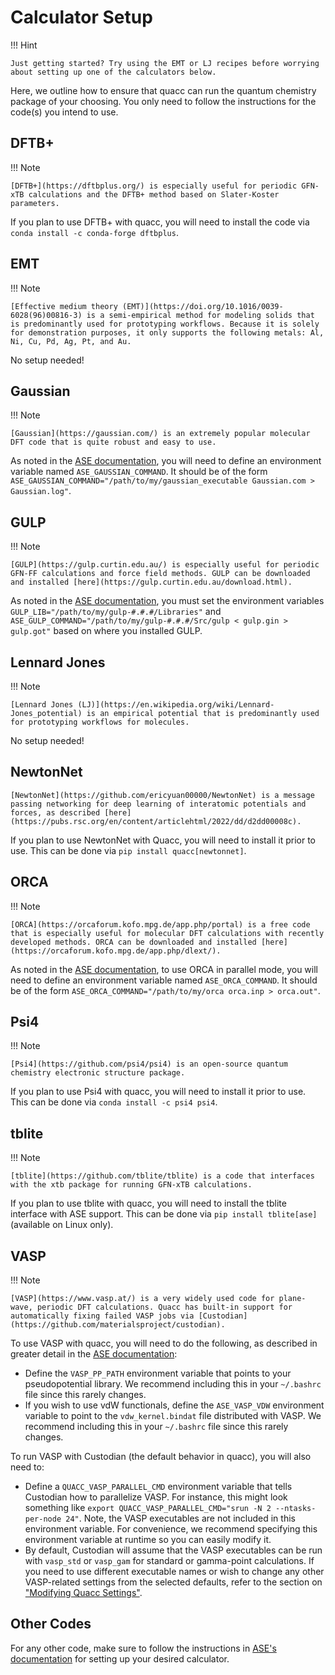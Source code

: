 # Calculator Setup

!!! Hint

    Just getting started? Try using the EMT or LJ recipes before worrying about setting up one of the calculators below.

Here, we outline how to ensure that quacc can run the quantum chemistry package of your choosing. You only need to follow the instructions for the code(s) you intend to use.

## DFTB+

!!! Note

    [DFTB+](https://dftbplus.org/) is especially useful for periodic GFN-xTB calculations and the DFTB+ method based on Slater-Koster parameters.

If you plan to use DFTB+ with quacc, you will need to install the code via `conda install -c conda-forge dftbplus`.

## EMT

!!! Note

    [Effective medium theory (EMT)](https://doi.org/10.1016/0039-6028(96)00816-3) is a semi-empirical method for modeling solids that is predominantly used for prototyping workflows. Because it is solely for demonstration purposes, it only supports the following metals: Al, Ni, Cu, Pd, Ag, Pt, and Au.

No setup needed!

## Gaussian

!!! Note

    [Gaussian](https://gaussian.com/) is an extremely popular molecular DFT code that is quite robust and easy to use.

As noted in the [ASE documentation](https://wiki.fysik.dtu.dk/ase/ase/calculators/gaussian.html), you will need to define an environment variable named `ASE_GAUSSIAN_COMMAND`. It should be of the form `ASE_GAUSSIAN_COMMAND="/path/to/my/gaussian_executable Gaussian.com > Gaussian.log"`.

## GULP

!!! Note

    [GULP](https://gulp.curtin.edu.au/) is especially useful for periodic GFN-FF calculations and force field methods. GULP can be downloaded and installed [here](https://gulp.curtin.edu.au/download.html).

As noted in the [ASE documentation](https://wiki.fysik.dtu.dk/ase/ase/calculators/gulp.html), you must set the environment variables `GULP_LIB="/path/to/my/gulp-#.#.#/Libraries"` and `ASE_GULP_COMMAND="/path/to/my/gulp-#.#.#/Src/gulp < gulp.gin > gulp.got"` based on where you installed GULP.

## Lennard Jones

!!! Note

    [Lennard Jones (LJ)](https://en.wikipedia.org/wiki/Lennard-Jones_potential) is an empirical potential that is predominantly used for prototyping workflows for molecules.

No setup needed!

## NewtonNet

```{note}
[NewtonNet](https://github.com/ericyuan00000/NewtonNet) is a message passing networking for deep learning of interatomic potentials and forces, as described [here](https://pubs.rsc.org/en/content/articlehtml/2022/dd/d2dd00008c).
```

If you plan to use NewtonNet with Quacc, you will need to install it prior to use. This can be done via `pip install quacc[newtonnet]`.

## ORCA

!!! Note

    [ORCA](https://orcaforum.kofo.mpg.de/app.php/portal) is a free code that is especially useful for molecular DFT calculations with recently developed methods. ORCA can be downloaded and installed [here](https://orcaforum.kofo.mpg.de/app.php/dlext/).

As noted in the [ASE documentation](https://wiki.fysik.dtu.dk/ase/ase/calculators/orca.html), to use ORCA in parallel mode, you will need to define an environment variable named `ASE_ORCA_COMMAND`. It should be of the form `ASE_ORCA_COMMAND="/path/to/my/orca orca.inp > orca.out"`.

## Psi4

!!! Note

    [Psi4](https://github.com/psi4/psi4) is an open-source quantum chemistry electronic structure package.

If you plan to use Psi4 with quacc, you will need to install it prior to use. This can be done via `conda install -c psi4 psi4`.

## tblite

!!! Note

    [tblite](https://github.com/tblite/tblite) is a code that interfaces with the xtb package for running GFN-xTB calculations.

If you plan to use tblite with quacc, you will need to install the tblite interface with ASE support. This can be done via `pip install tblite[ase]` (available on Linux only).

## VASP

!!! Note

    [VASP](https://www.vasp.at/) is a very widely used code for plane-wave, periodic DFT calculations. Quacc has built-in support for automatically fixing failed VASP jobs via [Custodian](https://github.com/materialsproject/custodian).

To use VASP with quacc, you will need to do the following, as described in greater detail in the [ASE documentation](https://wiki.fysik.dtu.dk/ase/ase/calculators/vasp.html#pseudopotentials):

- Define the `VASP_PP_PATH` environment variable that points to your pseudopotential library. We recommend including this in your `~/.bashrc` file since this rarely changes.
- If you wish to use vdW functionals, define the `ASE_VASP_VDW` environment variable to point to the `vdw_kernel.bindat` file distributed with VASP. We recommend including this in your `~/.bashrc` file since this rarely changes.

To run VASP with Custodian (the default behavior in quacc), you will also need to:

- Define a `QUACC_VASP_PARALLEL_CMD` environment variable that tells Custodian how to parallelize VASP. For instance, this might look something like `export QUACC_VASP_PARALLEL_CMD="srun -N 2 --ntasks-per-node 24"`. Note, the VASP executables are not included in this environment variable. For convenience, we recommend specifying this environment variable at runtime so you can easily modify it.
- By default, Custodian will assume that the VASP executables can be run with `vasp_std` or `vasp_gam` for standard or gamma-point calculations. If you need to use different executable names or wish to change any other VASP-related settings from the selected defaults, refer to the section on ["Modifying Quacc Settings"](../user/settings.md).

## Other Codes

For any other code, make sure to follow the instructions in [ASE's documentation](https://wiki.fysik.dtu.dk/ase/ase/calculators/calculators.html#supported-calculators) for setting up your desired calculator.
